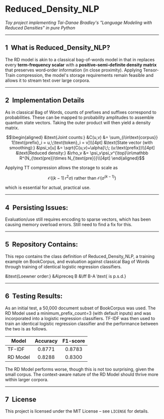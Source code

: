 # Reduced_Density_NLP
*Toy project implementing Tai-Danae Bradley's "Language Modeling with Reduced Densities" in pure Python*

---

## 1  What is Reduced_Density_NLP?

The RD model is akin to a classical bag-of-words model in that in replaces every **term‑frequency scalar** with a **positive‑semi‑definite density matrix** that preserves  word‑order information (in close proximity). Applying Tensor-Train compression, the model's storage requirements remain feasible and allows it to stream text over large corpora.

---

## 2  Implementation Details

As in classical Bag of Words, counts of prefixes and suffixes correspond to probabilities. These can be mapped to probability amplitudes to assemble quantum state vectors. Taking the outer product will then yield a density matrix. 

```math
\begin{aligned}
&\text{Joint counts:} &C(u,v) &= \sum_{i\in\text{corpus}} 1[\text{prefix}_i = u,\;\text{token}_i = v]\\[4pt]
&\text{State vector (with smoothing):} &\psi_v[u] &= \sqrt{C(u,v)+\alpha}\;\; (u:\text{prefix})\\[4pt]
&\text{Reduced density:} &\rho_v &= \psi_v\psi_v^{\top}\in\mathbb R^{N_{\text{pre}}\times N_{\text{pre}}}\\[4pt]
\end{aligned}
```
Applying TT compression allows the storage to scale as 
```math
\mathcal O((k-1)\,r^2\sigma) \text{ rather than } \mathcal O(\sigma^{(k-1)})
```
which is essential for actual, practical use.

---

## 4  Persisting Issues:

Evaluation/use still requires encoding to sparse vectors, which has been causing memory overload errors. Still need to find a fix for this.

---

## 5  Repository Contains:

This repo contains the class definition of Reduced_Density_NLP, a training example on BookCorpus, and evaluation against classical Bag of Words through training of identical logistic regression classifiers.

&\text{Loewner order:} &A\preceq B &\iff B-A \text{ is p.s.d.}

---

## 6  Testing Results:

As an initial test, a 50,000 document subset of BookCorpus was used. The RD Model used a minimum_prefix_count=3 (with default inputs) and was incorporated into a logistic regression classifiers. TF-IDF was then used to train an identical logistic regression classifier and the performance between the two is as follows.

| Model          | Accuracy | F1-score |
|----------------|:--------:|:--------:|
| TF-IDF         |  0.8771  |  0.8783  |
| RD Model       |  0.8288  |  0.8300  |

The RD Model performs worse, though this is not too surprising, given the small corpus. The context-aware nature of the RD Model should thrive more within larger corpora. 

---

## 7  License

This project is licensed under the MIT License – see `LICENSE` for details.

